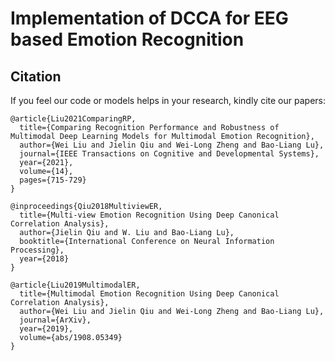 # Implementation of DCCA for EEG based Emotion Recognition

## Citation

If you feel our code or models helps in your research, kindly cite our papers:

```
@article{Liu2021ComparingRP,
  title={Comparing Recognition Performance and Robustness of Multimodal Deep Learning Models for Multimodal Emotion Recognition},
  author={Wei Liu and Jielin Qiu and Wei-Long Zheng and Bao-Liang Lu},
  journal={IEEE Transactions on Cognitive and Developmental Systems},
  year={2021},
  volume={14},
  pages={715-729}
}

@inproceedings{Qiu2018MultiviewER,
  title={Multi-view Emotion Recognition Using Deep Canonical Correlation Analysis},
  author={Jielin Qiu and W. Liu and Bao-Liang Lu},
  booktitle={International Conference on Neural Information Processing},
  year={2018}
}

@article{Liu2019MultimodalER,
  title={Multimodal Emotion Recognition Using Deep Canonical Correlation Analysis},
  author={Wei Liu and Jielin Qiu and Wei-Long Zheng and Bao-Liang Lu},
  journal={ArXiv},
  year={2019},
  volume={abs/1908.05349}
}
```
